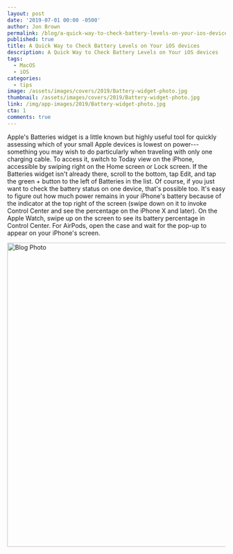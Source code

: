 ```yaml
---
layout: post
date: '2019-07-01 00:00 -0500'
author: Jon Brown
permalink: /blog/a-quick-way-to-check-battery-levels-on-your-ios-devices/
published: true
title: A Quick Way to Check Battery Levels on Your iOS devices
description: A Quick Way to Check Battery Levels on Your iOS devices
tags:
  - MacOS
  - iOS
categories:
  - tips
image: /assets/images/covers/2019/Battery-widget-photo.jpg
thumbnail: /assets/images/covers/2019/Battery-widget-photo.jpg
link: /img/app-images/2019/Battery-widget-photo.jpg
cta: 1
comments: true
---
```

Apple's Batteries widget is a little known but highly useful tool for
quickly assessing which of your small Apple devices is lowest on
power---something you may wish to do particularly when traveling with
only one charging cable. To access it, switch to Today view on the
iPhone, accessible by swiping right on the Home screen or Lock screen.
If the Batteries widget isn't already there, scroll to the bottom, tap
Edit, and tap the green + button to the left of Batteries in the list.
Of course, if you just want to check the battery status on one device,
that's possible too. It's easy to figure out how much power remains in
your iPhone's battery because of the indicator at the top right of the
screen (swipe down on it to invoke Control Center and see the percentage
on the iPhone X and later). On the Apple Watch, swipe up on the screen
to see its battery percentage in Control Center. For AirPods, open the
case and wait for the pop-up to appear on your iPhone's screen.

<img alt="Blog Photo" src="{{ site.site_cdn }}/assets/images/blog/2019/battery/image2.png" class="img-fluid rounded m-2" width="700" />
